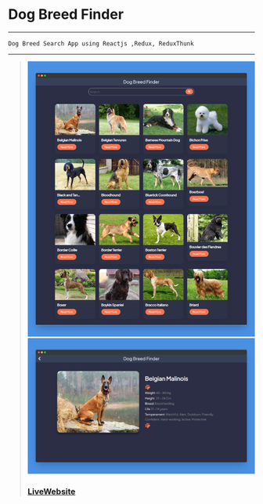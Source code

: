 # Dog Breed Finder
---
    Dog Breed Search App using Reactjs ,Redux, ReduxThunk
---
> ![Website](public/images/screenshotapp.png)
> ![Website](public/images/screenshotapp2.png)
> ### [LiveWebsite](https://dogapp-react.netlify.app/)


